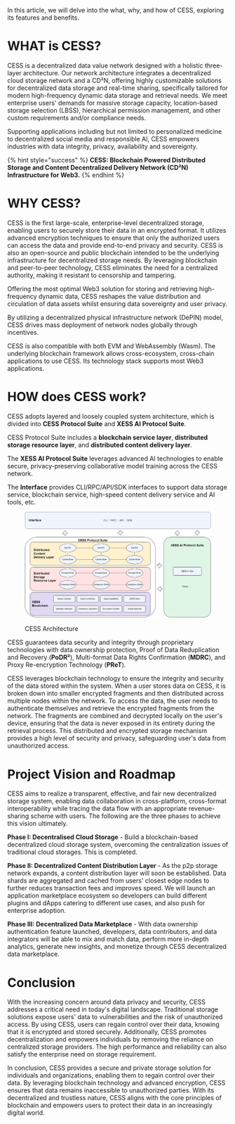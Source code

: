 In this article, we will delve into the what, why, and how of CESS, exploring its features and benefits.

# WHAT is CESS?

CESS is a decentralized data value network designed with a holistic three-layer architecture. Our network architecture integrates a decentralized cloud storage network and a CD²N, offering highly customizable solutions for decentralized data storage and real-time sharing, specifically tailored for modern high-frequency dynamic data storage and retrieval needs. We meet enterprise users' demands for massive storage capacity, location-based storage selection (LBSS), hierarchical permission management, and other custom requirements and/or compliance needs.

Supporting applications including but not limited to personalized medicine to decentralized social media and responsible AI, CESS empowers industries with data integrity, privacy, availability and sovereignty.

{% hint style="success" %}
**CESS: Blockchain Powered Distributed Storage and Content Decentralized Delivery Network (CD²N) Infrastructure for Web3.**
{% endhint %}

# WHY CESS?

CESS is the first large-scale, enterprise-level decentralized storage, enabling users to securely store their data in an encrypted format. It utilizes advanced encryption techniques to ensure that only the authorized users can access the data and provide end-to-end privacy and security. CESS is also an open-source and public blockchain intended to be the underlying infrastructure for decentralized storage needs. By leveraging blockchain and peer-to-peer technology, CESS eliminates the need for a centralized authority, making it resistant to censorship and tampering.

Offering the most optimal Web3 solution for storing and retrieving high-frequency dynamic data, CESS reshapes the value distribution and circulation of data assets whilst ensuring data sovereignty and user privacy.

By utilizing a decentralized physical infrastructure network (DePIN) model, CESS drives mass deployment of network nodes globally through incentives.

CESS is also compatible with both EVM and WebAssembly (Wasm). The underlying blockchain framework allows cross-ecosystem, cross-chain applications to use CESS. Its technology stack supports most Web3 applications.

# HOW does CESS work?

CESS adopts layered and loosely coupled system architecture, which is divided into **CESS Protocol Suite** and **XESS AI Protocol Suite**. 

CESS Protocol Suite includes a **blockchain service layer**, **distributed storage resource layer**, and **distributed content delivery layer**.

The **XESS AI Protocol Suite** leverages advanced AI technologies to enable secure, privacy-preserving collaborative model training across the CESS network. 

The **Interface** provides CLI/RPC/API/SDK interfaces to support data storage service, blockchain service, high-speed content delivery service and AI tools, etc.

<figure><img src="../assets/introduction/cess-architecture.png" alt="CESS Architecture"><figcaption><p>CESS Architecture</p></figcaption></figure>

CESS guarantees data security and integrity through proprietary technologies with data ownership protection, Proof of Data Reduplication and Recovery (**PoDR²**), Multi-format Data Rights Confirmation (**MDRC**), and Proxy Re-encryption Technology (**PReT**).

CESS leverages blockchain technology to ensure the integrity and security of the data stored within the system. When a user stores data on CESS, it is broken down into smaller encrypted fragments and then distributed across multiple nodes within the network. To access the data, the user needs to authenticate themselves and retrieve the encrypted fragments from the network. The fragments are combined and decrypted locally on the user's device, ensuring that the data is never exposed in its entirety during the retrieval process. This distributed and encrypted storage mechanism provides a high level of security and privacy, safeguarding user's data from unauthorized access.


# Project Vision and Roadmap

CESS aims to realize a transparent, effective, and fair new decentralized storage system, enabling data collaboration in cross-platform, cross-format interoperability while tracing the data flow with an appropriate revenue-sharing scheme with users. The following are the three phases to achieve this vision ultimately.

**Phase I: Decentralised Cloud Storage** - Build a blockchain-based decentralized cloud storage system, overcoming the centralization issues of traditional cloud storages. This is completed.

**Phase II: Decentralized Content Distribution Layer** - As the p2p storage network expands, a content distribution layer will soon be established. Data shards are aggregated and cached from users' closest edge nodes to further reduces transaction fees and improves speed. We will launch an application marketplace ecosystem so developers can build different plugins and dApps catering to different use cases, and also push for enterprise adoption.

**Phase III: Decentralized Data Marketplace** - With data ownership authentication feature launched, developers, data contributors, and data integrators will be able to mix and match data, perform more in-depth analytics, generate new insights, and monetize through CESS decentralized data marketplace.

# Conclusion

With the increasing concern around data privacy and security, CESS addresses a critical need in today's digital landscape. Traditional storage solutions expose users' data to vulnerabilities and the risk of unauthorized access. By using CESS, users can regain control over their data, knowing that it is encrypted and stored securely. Additionally, CESS promotes decentralization and empowers individuals by removing the reliance on centralized storage providers. The high performance and reliability can also satisfy the enterprise need on storage requirement.

In conclusion, CESS provides a secure and private storage solution for individuals and organizations, enabling them to regain control over their data. By leveraging blockchain technology and advanced encryption, CESS ensures that data remains inaccessible to unauthorized parties. With its decentralized and trustless nature, CESS aligns with the core principles of blockchain and empowers users to protect their data in an increasingly digital world.
